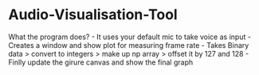 # Audio-Visualisation-Tool
What the program does?   - It uses your default mic to take voice as input - Creates a window and show plot for measuring frame rate - Takes Binary data > convert to integers > make up np array > offset it by 127 and 128 - Finlly update the girure canvas and show the final graph
